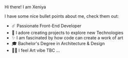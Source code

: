 Hi there! I am Xeniya

I have some nice bullet points about me, check them out:

- :comet: Passionate Front-End Developer
- :smiling_face_with_three_hearts: I adore creating projects to explore new Technologies
- :sparkles: I am fascinated by how code can create a work of art
- :mortar_board: Bachelor's Degree in Architecture & Design
- :woman_artist: I feel Art vibe
TBC
...


